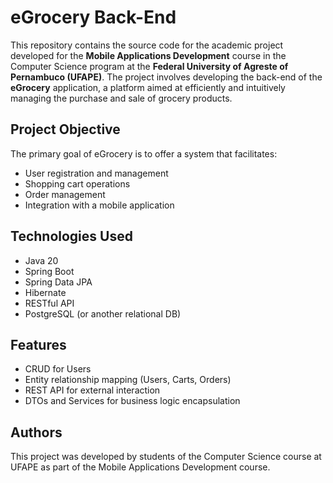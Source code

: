 # eGrocery Back-End

This repository contains the source code for the academic project developed for the **Mobile Applications Development** course in the Computer Science program at the **Federal University of Agreste of Pernambuco (UFAPE)**. The project involves developing the back-end of the **eGrocery** application, a platform aimed at efficiently and intuitively managing the purchase and sale of grocery products.

## Project Objective

The primary goal of eGrocery is to offer a system that facilitates:
- User registration and management
- Shopping cart operations
- Order management
- Integration with a mobile application

## Technologies Used

- Java 20
- Spring Boot
- Spring Data JPA
- Hibernate
- RESTful API
- PostgreSQL (or another relational DB)

## Features

- CRUD for Users
- Entity relationship mapping (Users, Carts, Orders)
- REST API for external interaction
- DTOs and Services for business logic encapsulation

## Authors

This project was developed by students of the Computer Science course at UFAPE as part of the Mobile Applications Development course.
